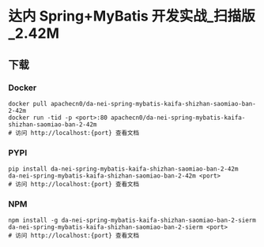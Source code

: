 # 达内 Spring+MyBatis 开发实战_扫描版_2.42M

## 下载

### Docker

```
docker pull apachecn0/da-nei-spring-mybatis-kaifa-shizhan-saomiao-ban-2-42m
docker run -tid -p <port>:80 apachecn0/da-nei-spring-mybatis-kaifa-shizhan-saomiao-ban-2-42m
# 访问 http://localhost:{port} 查看文档
```

### PYPI

```
pip install da-nei-spring-mybatis-kaifa-shizhan-saomiao-ban-2-42m
da-nei-spring-mybatis-kaifa-shizhan-saomiao-ban-2-42m <port>
# 访问 http://localhost:{port} 查看文档
```

### NPM

```
npm install -g da-nei-spring-mybatis-kaifa-shizhan-saomiao-ban-2-sierm
da-nei-spring-mybatis-kaifa-shizhan-saomiao-ban-2-sierm <port>
# 访问 http://localhost:{port} 查看文档
```